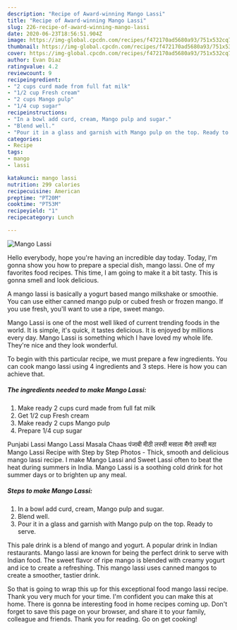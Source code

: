 ```yaml
---
description: "Recipe of Award-winning Mango Lassi"
title: "Recipe of Award-winning Mango Lassi"
slug: 226-recipe-of-award-winning-mango-lassi
date: 2020-06-23T18:56:51.904Z
image: https://img-global.cpcdn.com/recipes/f472170ad5680a93/751x532cq70/mango-lassi-recipe-main-photo.jpg
thumbnail: https://img-global.cpcdn.com/recipes/f472170ad5680a93/751x532cq70/mango-lassi-recipe-main-photo.jpg
cover: https://img-global.cpcdn.com/recipes/f472170ad5680a93/751x532cq70/mango-lassi-recipe-main-photo.jpg
author: Evan Diaz
ratingvalue: 4.2
reviewcount: 9
recipeingredient:
- "2 cups curd made from full fat milk"
- "1/2 cup Fresh cream"
- "2 cups Mango pulp"
- "1/4 cup sugar"
recipeinstructions:
- "In a bowl add curd, cream, Mango pulp and sugar."
- "Blend well."
- "Pour it in a glass and garnish with Mango pulp on the top. Ready to serve."
categories:
- Recipe
tags:
- mango
- lassi

katakunci: mango lassi 
nutrition: 299 calories
recipecuisine: American
preptime: "PT20M"
cooktime: "PT53M"
recipeyield: "1"
recipecategory: Lunch

---
```



![Mango Lassi](https://img-global.cpcdn.com/recipes/f472170ad5680a93/751x532cq70/mango-lassi-recipe-main-photo.jpg)

Hello everybody, hope you're having an incredible day today. Today, I'm gonna show you how to prepare a special dish, mango lassi. One of my favorites food recipes. This time, I am going to make it a bit tasty. This is gonna smell and look delicious.

A mango lassi is basically a yogurt based mango milkshake or smoothie. You can use either canned mango pulp or cubed fresh or frozen mango. If you use fresh, you&#39;ll want to use a ripe, sweet mango.

Mango Lassi is one of the most well liked of current trending foods in the world. It is simple, it's quick, it tastes delicious. It is enjoyed by millions every day. Mango Lassi is something which I have loved my whole life. They're nice and they look wonderful.


To begin with this particular recipe, we must prepare a few ingredients. You can cook mango lassi using 4 ingredients and 3 steps. Here is how you can achieve that.

<!--inarticleads1-->

##### The ingredients needed to make Mango Lassi:

1. Make ready 2 cups curd made from full fat milk
1. Get 1/2 cup Fresh cream
1. Make ready 2 cups Mango pulp
1. Prepare 1/4 cup sugar


Punjabi Lassi Mango Lassi Masala Chaas पंजाबी मीठी लस्सी मसाला मैंगो लस्सी मठा Mango Lassi Recipe with Step by Step Photos - Thick, smooth and delicious mango lassi recipe. I make Mango Lassi and Sweet Lassi often to beat the heat during summers in India. Mango Lassi is a soothing cold drink for hot summer days or to brighten up any meal. 

<!--inarticleads2-->

##### Steps to make Mango Lassi:

1. In a bowl add curd, cream, Mango pulp and sugar.
1. Blend well.
1. Pour it in a glass and garnish with Mango pulp on the top. Ready to serve.


This pale drink is a blend of mango and yogurt. A popular drink in Indian restaurants. Mango lassi are known for being the perfect drink to serve with Indian food. The sweet flavor of ripe mango is blended with creamy yogurt and ice to create a refreshing. This mango lassi uses canned mangos to create a smoother, tastier drink. 

So that is going to wrap this up for this exceptional food mango lassi recipe. Thank you very much for your time. I'm confident you can make this at home. There is gonna be interesting food in home recipes coming up. Don't forget to save this page on your browser, and share it to your family, colleague and friends. Thank you for reading. Go on get cooking!
